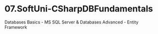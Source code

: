 # 07.SoftUni-CSharpDBFundamentals
Databases Basics - MS SQL Server &amp; Databases Advanced - Entity Framework
